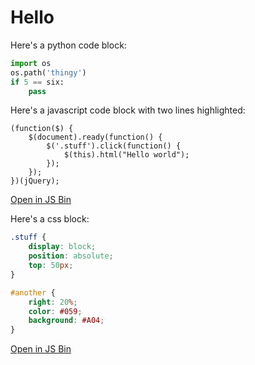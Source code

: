 Hello
======

Here's a python code block:

```python
import os
os.path('thingy')
if 5 == six:
    pass
```

Here's a javascript code block with two lines highlighted:

<pre data-line="2-3"><code class="language-javascript">(function($) {
    $(document).ready(function() {
        $('.stuff').click(function() {
            $(this).html("Hello world");
        });
    });
})(jQuery);
</code></pre>

<a class="btn btn-primary jsbin-button" href="http://jsbin.com/xexezo/5/edit?js,output" target="_blank">Open in JS Bin</a>

Here's a css block:

```css
.stuff {
    display: block;
    position: absolute;
    top: 50px;
}

#another {
    right: 20%;
    color: #059;
    background: #A04;
}
```

<a class="btn btn-primary jsbin-button" href="http://jsbin.com/xexezo/4/edit?js,output" target="_blank">Open in JS Bin</a>
